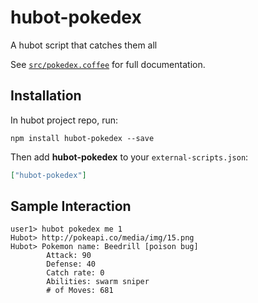 # hubot-pokedex

A hubot script that catches them all

See [`src/pokedex.coffee`](src/pokedex.coffee) for full documentation.

## Installation

In hubot project repo, run:

`npm install hubot-pokedex --save`

Then add **hubot-pokedex** to your `external-scripts.json`:

```json
["hubot-pokedex"]
```

## Sample Interaction

```
user1> hubot pokedex me 1
Hubot> http://pokeapi.co/media/img/15.png
Hubot> Pokemon name: Beedrill [poison bug]
        Attack: 90
        Defense: 40
        Catch rate: 0
        Abilities: swarm sniper
        # of Moves: 681
```
